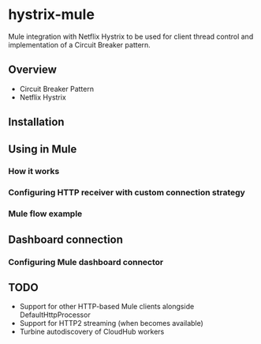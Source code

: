 # hystrix-mule
Mule integration with Netflix Hystrix to be used for client thread control and implementation of a Circuit Breaker pattern.

## Overview
- Circuit Breaker Pattern
- Netflix Hystrix

## Installation

## Using in Mule
### How it works

### Configuring HTTP receiver with custom connection strategy

### Mule flow example

## Dashboard connection
### Configuring Mule dashboard connector

## TODO
- Support for other HTTP-based Mule clients alongside DefaultHttpProcessor
- Support for HTTP2 streaming (when becomes available)
- Turbine autodiscovery of CloudHub workers
